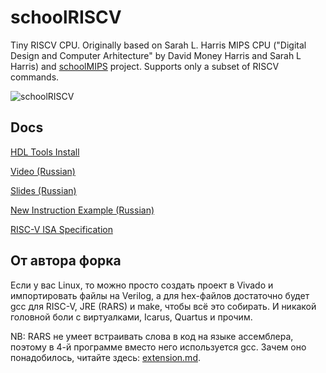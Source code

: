 # schoolRISCV

Tiny RISCV CPU. Originally based on Sarah L. Harris MIPS CPU ("Digital Design and Computer Arhitecture" by David Money Harris and Sarah L Harris) and [schoolMIPS](https://github.com/MIPSfpga/schoolMIPS) project. Supports only a subset of RISCV commands.

![schoolRISCV](https://raw.githubusercontent.com/wiki/zhelnio/schoolRISCV/img/schoolRISCV.gif)

## Docs

[HDL Tools Install](install/readme.md)

[Video (Russian)](https://www.youtube.com/watch?v=w1F6aHfiuZ0&list=PL7J5ZgBGsxn6rquSuWO07kUk_YJrQnXec)

[Slides (Russian)](https://raw.githubusercontent.com/wiki/zhelnio/schoolRISCV/doc/schoolRISCV_slides_ru.pdf)

[New Instruction Example (Russian)](https://raw.githubusercontent.com/wiki/zhelnio/schoolRISCV/doc/schoolRISCV_steps_ru.pdf)

[RISC-V ISA Specification](https://raw.githubusercontent.com/wiki/zhelnio/schoolRISCV/doc/riscv-spec-20191213.pdf)

## От автора форка

Если у вас Linux, то можно просто создать проект в Vivado и импортировать файлы на Verilog, а для hex-файлов достаточно будет gcc для RISC-V, JRE (RARS) и make, чтобы всё это собирать. И никакой головной боли с виртуалками, Icarus, Quartus и прочим.

NB: RARS не умеет встраивать слова в код на языке ассемблера, поэтому в 4-й программе вместо него используется gcc. Зачем оно понадобилось, читайте здесь: [extension.md](https://github.com/visvaldas01/schoolRISCV/blob/00_simple/program/04_math/extension.md).
